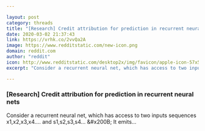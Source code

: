 ```yaml
---

layout: post
category: threads
title: "[Research] Credit attribution for prediction in recurrent neural nets"
date: 2020-03-02 21:37:43
link: https://vrhk.co/2vvQa2A
image: https://www.redditstatic.com/new-icon.png
domain: reddit.com
author: "reddit"
icon: http://www.redditstatic.com/desktop2x/img/favicon/apple-icon-57x57.png
excerpt: "Consider a recurrent neural net, which has access to two inputs sequences x1,x2,x3,x4.... and s1,s2,s3,s4... &amp;#x200B; It emits..."

---
```


### [Research] Credit attribution for prediction in recurrent neural nets

Consider a recurrent neural net, which has access to two inputs sequences x1,x2,x3,x4.... and s1,s2,s3,s4... &amp;#x200B; It emits...